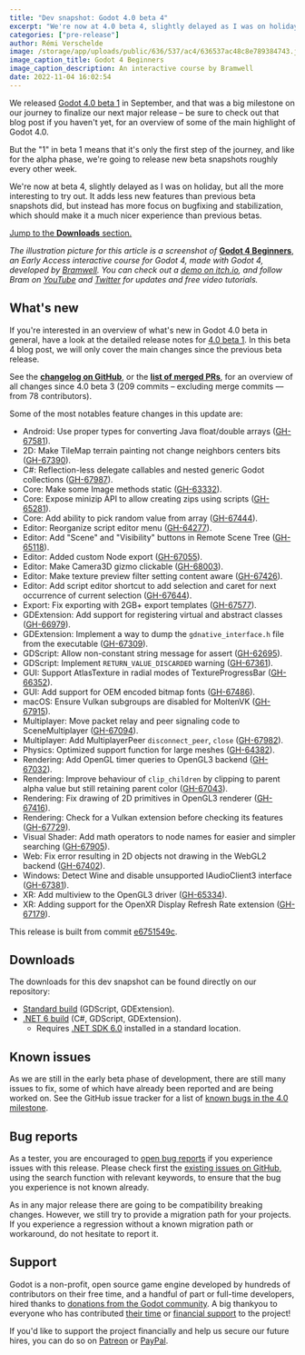 ```yaml
---
title: "Dev snapshot: Godot 4.0 beta 4"
excerpt: "We're now at 4.0 beta 4, slightly delayed as I was on holiday, but all the more interesting to try out. It adds less new features than previous beta snapshots did, but instead has more focus on bugfixing and stabilization, which should make it a much nicer experience than previous betas."
categories: ["pre-release"]
author: Rémi Verschelde
image: /storage/app/uploads/public/636/537/ac4/636537ac48c8e789384743.jpg
image_caption_title: Godot 4 Beginners
image_caption_description: An interactive course by Bramwell
date: 2022-11-04 16:02:54
---
```


We released [Godot 4.0 beta 1](/article/dev-snapshot-godot-4-0-beta-1) in September, and that was a big milestone on our journey to finalize our next major release – be sure to check out that blog post if you haven't yet, for an overview of some of the main highlight of Godot 4.0.

But the "1" in beta 1 means that it's only the first step of the journey, and like for the alpha phase, we're going to release new beta snapshots roughly every other week.

We're now at beta 4, slightly delayed as I was on holiday, but all the more interesting to try out. It adds less new features than previous beta snapshots did, but instead has more focus on bugfixing and stabilization, which should make it a much nicer experience than previous betas.

[Jump to the **Downloads** section.](#downloads)

*The illustration picture for this article is a screenshot of* [**Godot 4 Beginners**](https://bramwell.itch.io/godot-4-beginners), *an Early Access interactive course for Godot 4, made with Godot 4, developed by [Bramwell](https://www.youtube.com/c/BramwellWilliams). You can check out a [demo on itch.io](https://bramwell.itch.io/godot-4-beginners), and follow Bram on [YouTube](https://www.youtube.com/c/BramwellWilliams) and [Twitter](https://twitter.com/bramreth) for updates and free video tutorials.*

## What's new

If you're interested in an overview of what's new in Godot 4.0 beta in general, have a look at the detailed release notes for [4.0 beta 1](/article/dev-snapshot-godot-4-0-beta-1). In this beta 4 blog post, we will only cover the main changes since the previous beta release.

See the [**changelog on GitHub**](https://github.com/godotengine/godot/compare/01ae26d31befb6679ecd92cd3c73aa5a76162e95...e6751549cf7247965d1744b8c464f5e901006f21), or the [**list of merged PRs**](https://github.com/godotengine/godot/pulls?q=is%3Apr+merged%3A2022-10-14..2022-11-01+is%3Amerged+sort%3Acreated-asc+milestone%3A4.0), for an overview of all changes since 4.0 beta 3 (209 commits – excluding merge commits ― from 78 contributors).

Some of the most notables feature changes in this update are:
- Android: Use proper types for converting Java float/double arrays ([GH-67581](https://github.com/godotengine/godot/pull/67581)).
- 2D: Make TileMap terrain painting not change neighbors centers bits ([GH-67390](https://github.com/godotengine/godot/pull/67390)).
- C#: Reflection-less delegate callables and nested generic Godot collections ([GH-67987](https://github.com/godotengine/godot/pull/67987)).
- Core: Make some Image methods static ([GH-63332](https://github.com/godotengine/godot/pull/63332)).
- Core: Expose minizip API to allow creating zips using scripts ([GH-65281](https://github.com/godotengine/godot/pull/65281)).
- Core: Add ability to pick random value from array ([GH-67444](https://github.com/godotengine/godot/pull/67444)).
- Editor: Reorganize script editor menu ([GH-64277](https://github.com/godotengine/godot/pull/64277)).
- Editor: Add "Scene" and "Visibility" buttons in Remote Scene Tree ([GH-65118](https://github.com/godotengine/godot/pull/65118)).
- Editor: Added custom Node export ([GH-67055](https://github.com/godotengine/godot/pull/67055)).
- Editor: Make Camera3D gizmo clickable ([GH-68003](https://github.com/godotengine/godot/pull/68003)).
- Editor: Make texture preview filter setting content aware ([GH-67426](https://github.com/godotengine/godot/pull/67426)).
- Editor: Add script editor shortcut to add selection and caret for next occurrence of current selection ([GH-67644](https://github.com/godotengine/godot/pull/67644)).
- Export: Fix exporting with 2GB+ export templates ([GH-67577](https://github.com/godotengine/godot/pull/67577)).
- GDExtension: Add support for registering virtual and abstract classes ([GH-66979](https://github.com/godotengine/godot/pull/66979)).
- GDExtension: Implement a way to dump the `gdnative_interface.h` file from the executable ([GH-67309](https://github.com/godotengine/godot/pull/67309)).
- GDScript: Allow non-constant string message for assert ([GH-62695](https://github.com/godotengine/godot/pull/62695)).
- GDScript: Implement `RETURN_VALUE_DISCARDED` warning ([GH-67361](https://github.com/godotengine/godot/pull/67361)).
- GUI: Support AtlasTexture in radial modes of TextureProgressBar ([GH-66352](https://github.com/godotengine/godot/pull/66352)).
- GUI: Add support for OEM encoded bitmap fonts ([GH-67486](https://github.com/godotengine/godot/pull/67486)).
- macOS: Ensure Vulkan subgroups are disabled for MoltenVK ([GH-67915](https://github.com/godotengine/godot/pull/67915)).
- Multiplayer: Move packet relay and peer signaling code to SceneMultiplayer ([GH-67094](https://github.com/godotengine/godot/pull/67094)).
- Multiplayer: Add MultiplayerPeer `disconnect_peer`, `close` ([GH-67982](https://github.com/godotengine/godot/pull/67982)).
- Physics: Optimized support function for large meshes ([GH-64382](https://github.com/godotengine/godot/pull/64382)).
- Rendering: Add OpenGL timer queries to OpenGL3 backend ([GH-67032](https://github.com/godotengine/godot/pull/67032)).
- Rendering: Improve behaviour of `clip_children` by clipping to parent alpha value but still retaining parent color ([GH-67043](https://github.com/godotengine/godot/pull/67043)).
- Rendering: Fix drawing of 2D primitives in OpenGL3 renderer ([GH-67416](https://github.com/godotengine/godot/pull/67416)).
- Rendering: Check for a Vulkan extension before checking its features ([GH-67729](https://github.com/godotengine/godot/pull/67729)).
- Visual Shader: Add math operators to node names for easier and simpler searching ([GH-67905](https://github.com/godotengine/godot/pull/67905)).
- Web: Fix error resulting in 2D objects not drawing in the WebGL2 backend ([GH-67402](https://github.com/godotengine/godot/pull/67402)).
- Windows: Detect Wine and disable unsupported IAudioClient3 interface ([GH-67381](https://github.com/godotengine/godot/pull/67381)).
- XR: Add multiview to the OpenGL3 driver ([GH-65334](https://github.com/godotengine/godot/pull/65334)).
- XR: Adding support for the OpenXR Display Refresh Rate extension ([GH-67179](https://github.com/godotengine/godot/pull/67179)).

This release is built from commit [e6751549c](https://github.com/godotengine/godot/commit/e6751549cf7247965d1744b8c464f5e901006f21).

<a id="downloads"></a>
## Downloads

The downloads for this dev snapshot can be found directly on our repository:

* [Standard build](https://github.com/godotengine/godot-builds/releases/4.0-beta4) (GDScript, GDExtension).
* [.NET 6 build](https://github.com/godotengine/godot-builds/releases/4.0-beta4) (C#, GDScript, GDExtension).
  - Requires [.NET SDK 6.0](https://dotnet.microsoft.com/en-us/download/dotnet/6.0) installed in a standard location.

## Known issues

As we are still in the early beta phase of development, there are still many issues to fix, some of which have already been reported and are being worked on. See the GitHub issue tracker for a list of [known bugs in the 4.0 milestone](https://github.com/godotengine/godot/issues?q=is%3Aissue+is%3Aopen+milestone%3A4.0+label%3Abug+).

## Bug reports

As a tester, you are encouraged to [open bug reports](https://github.com/godotengine/godot/issues) if you experience issues with this release. Please check first the [existing issues on GitHub](https://github.com/godotengine/godot/issues), using the search function with relevant keywords, to ensure that the bug you experience is not known already.

As in any major release there are going to be compatibility breaking changes. However, we still try to provide a migration path for your projects. If you experience a regression without a known migration path or workaround, do not hesitate to report it.

## Support

Godot is a non-profit, open source game engine developed by hundreds of contributors on their free time, and a handful of part or full-time developers, hired thanks to [donations from the Godot community](https://godotengine.org/donate). A big thankyou to everyone who has contributed [their time](https://github.com/godotengine/godot/blob/master/AUTHORS.md) or [financial support](https://github.com/godotengine/godot/blob/master/DONORS.md) to the project!

If you'd like to support the project financially and help us secure our future hires, you can do so on [Patreon](https://www.patreon.com/godotengine) or [PayPal](https://godotengine.org/donate).
